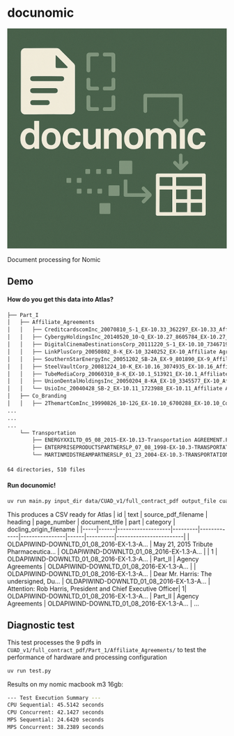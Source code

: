 # docunomic

![docunomic](public/docunomic.png)

Document processing for Nomic

## Demo

#### How do you get this data into Atlas?

```bash
├── Part_I
│   ├── Affiliate_Agreements
│   │   ├── CreditcardscomInc_20070810_S-1_EX-10.33_362297_EX-10.33_Affiliate Agreement.pdf
│   │   ├── CybergyHoldingsInc_20140520_10-Q_EX-10.27_8605784_EX-10.27_Affiliate Agreement.pdf
│   │   ├── DigitalCinemaDestinationsCorp_20111220_S-1_EX-10.10_7346719_EX-10.10_Affiliate Agreement.pdf
│   │   ├── LinkPlusCorp_20050802_8-K_EX-10_3240252_EX-10_Affiliate Agreement.pdf
│   │   ├── SouthernStarEnergyInc_20051202_SB-2A_EX-9_801890_EX-9_Affiliate Agreement.pdf
│   │   ├── SteelVaultCorp_20081224_10-K_EX-10.16_3074935_EX-10.16_Affiliate Agreement.pdf
│   │   ├── TubeMediaCorp_20060310_8-K_EX-10.1_513921_EX-10.1_Affiliate Agreement.pdf
│   │   ├── UnionDentalHoldingsInc_20050204_8-KA_EX-10_3345577_EX-10_Affiliate Agreement.pdf
│   │   └── UsioInc_20040428_SB-2_EX-10.11_1723988_EX-10.11_Affiliate Agreement 2.pdf
│   ├── Co_Branding
│   │   ├── 2ThemartComInc_19990826_10-12G_EX-10.10_6700288_EX-10.10_Co-Branding 
...
...
...
    └── Transportation
        ├── ENERGYXXILTD_05_08_2015-EX-10.13-Transportation AGREEMENT.PDF
        ├── ENTERPRISEPRODUCTSPARTNERSLP_07_08_1998-EX-10.3-TRANSPORTATION CONTRACT.PDF
        └── MARTINMIDSTREAMPARTNERSLP_01_23_2004-EX-10.3-TRANSPORTATION SERVICES AGREEMENT.PDF

64 directories, 510 files
```

#### Run docunomic!

```bash
uv run main.py input_dir data/CUAD_v1/full_contract_pdf output_file cuad.csv
```

This produces a CSV ready for Atlas
| id | text | source_pdf_filename | heading | page_number | document_title | part | category | docling_origin_filename |
|-----|------|-------------------|---------|-------------|----------------|------|----------|------------------------|
| OLDAPIWIND-DOWNLTD_01_08_2016-EX-1.3-A... | May 21, 2015 Tribute Pharmaceutica... | OLDAPIWIND-DOWNLTD_01_08_2016-EX-1.3-A... | | 1 | OLDAPIWIND-DOWNLTD_01_08_2016-EX-1.3-A... | Part_II | Agency Agreements | OLDAPIWIND-DOWNLTD_01_08_2016-EX-1.3-A... |
| OLDAPIWIND-DOWNLTD_01_08_2016-EX-1.3-A... | Dear Mr. Harris: The undersigned, Du... | OLDAPIWIND-DOWNLTD_01_08_2016-EX-1.3-A... | Attention: Rob Harris, President and Chief Executive Officer| 1| OLDAPIWIND-DOWNLTD_01_08_2016-EX-1.3-A... | Part_II | Agency Agreements | OLDAPIWIND-DOWNLTD_01_08_2016-EX-1.3-A... |
...
## Diagnostic test

This test processes the 9 pdfs in `CUAD_v1/full_contract_pdf/Part_1/Affiliate_Agreements/` to test the performance of hardware and processing configuration

```bash
uv run test.py
```

Results on my nomic macbook m3 16gb:

```bash
--- Test Execution Summary ---
CPU Sequential: 45.5142 seconds
CPU Concurrent: 42.1427 seconds
MPS Sequential: 24.6420 seconds
MPS Concurrent: 38.2389 seconds
```